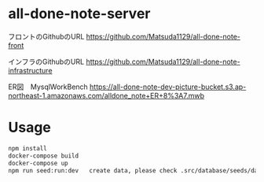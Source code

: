# all-done-note-server

フロントのGithubのURL 
https://github.com/Matsuda1129/all-done-note-front

インフラのGithubのURL 
https://github.com/Matsuda1129/all-done-note-infrastructure

ER図　MysqlWorkBench
https://all-done-note-dev-picture-bucket.s3.ap-northeast-1.amazonaws.com/alldone_note+ER+8%3A7.mwb

# Usage
```bash
npm install
docker-compose build
docker-compose up
npm run seed:run:dev   create data, please check .src/database/seeds/datas.seed.ts. adjust 
```
